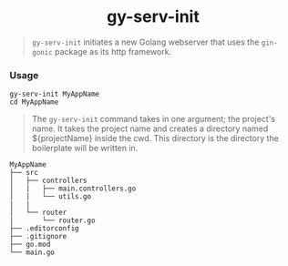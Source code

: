 <div align="center">
    <image src="./assets/logo.png" alt="">
    <h1>gy-serv-init</h1>
</div>

> `gy-serv-init` initiates a new Golang webserver that uses the `gin-gonic` package as its http framework.

### Usage

```
gy-serv-init MyAppName
cd MyAppName
```

> The `gy-serv-init` command takes in one argument; the project's name. It takes the project name and creates a directory named ${projectName} inside the cwd. This directory is the directory the boilerplate will be written in.

```
MyAppName
├── src
│   ├── controllers
│   |   ├── main.controllers.go
│   |   └── utils.go
|   |
│   └── router
|       └── router.go
├── .editorconfig
├── .gitignore
├── go.mod
└── main.go
```
